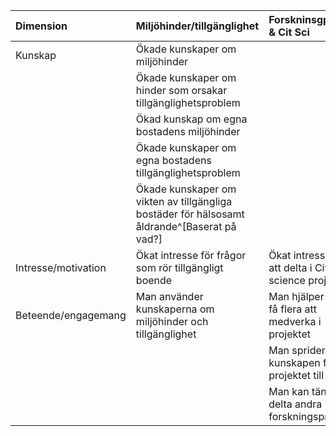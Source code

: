 | Dimension           | Miljöhinder/tillgänglighet                                                                  | Forskninsgprojekt & Cit Sci                            | Teknikanvändning                                       |
| :------------------ | :------------------------------------------------------------------------------------------ | :----------------------------------------------------- | :----------------------------------------------------- |
| Kunskap             | Ökade kunskaper om miljöhinder                                                              |                                                        |                                                        |
|                     | Ökade kunskaper om hinder som orsakar tillgänglighetsproblem                                |                                                        |                                                        |
|                     | Ökad kunskap om egna bostadens miljöhinder                                                  |                                                        |                                                        |
|                     | Ökade kunskaper om egna bostadens tillgänglighetsproblem                                    |                                                        |                                                        |
|                     | Ökade kunskaper om vikten av tillgängliga bostäder för hälsosamt åldrande^[Baserat på vad?] |                                                        |                                                        |
| Intresse/motivation | Ökat intresse för frågor som rör tillgängligt boende                                        | Ökat intresse för att delta i Citizen science projekt  | Ökat intresse för att använda appar och hemsidor       |
| Beteende/engagemang | Man använder kunskaperna om miljöhinder och tillgänglighet                                  | Man hjälper till att få flera att medverka i projektet | Man laddar ner fler appar eller använder fler hemsidor |
|                     |                                                                                             | Man sprider kunskapen från projektet till andra        |                                                        |
|                     |                                                                                             | Man kan tänka sig delta andra forskningsprojekt        |                                                        |